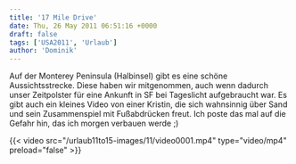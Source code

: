 ```yaml
---
title: '17 Mile Drive'
date: Thu, 26 May 2011 06:51:16 +0000
draft: false
tags: ['USA2011', 'Urlaub']
author: 'Dominik'
---
```


Auf der Monterey Peninsula (Halbinsel) gibt es eine schöne Aussichtsstrecke. Diese haben wir mitgenommen, auch wenn dadurch unser Zeitpolster für eine Ankunft in SF bei Tageslicht aufgebraucht war. Es gibt auch ein kleines Video von einer Kristin, die sich wahnsinnig über Sand und sein Zusammenspiel mit Fußabdrücken freut. Ich poste das mal auf die Gefahr hin, das ich morgen verbauen werde ;)

{{< video src="/urlaub11to15-images/11/video0001.mp4" type="video/mp4" preload="false" >}}
